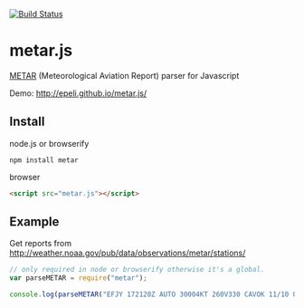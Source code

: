 [![Build Status](https://travis-ci.org/epeli/metar.js.png?branch=master)](https://travis-ci.org/epeli/metar.js)

# metar.js

[METAR](http://en.wikipedia.org/wiki/METAR) (Meteorological Aviation Report) parser for Javascript

Demo: <http://epeli.github.io/metar.js/>

## Install

node.js or browserify

    npm install metar

browser

```html
<script src="metar.js"></script>
```

## Example

Get reports from <http://weather.noaa.gov/pub/data/observations/metar/stations/>

```javascript
// only required in node or browserify otherwise it's a global.
var parseMETAR = require("metar");

console.log(parseMETAR("EFJY 172120Z AUTO 30004KT 260V330 CAVOK 11/10 Q1008"));
```

